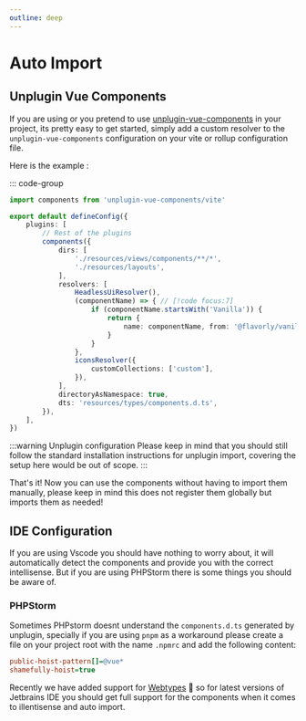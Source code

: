 ```yaml
---
outline: deep
---
```


# Auto Import


## Unplugin Vue Components

If you are using or you pretend to use [unplugin-vue-components](https://github.com/antfu/unplugin-vue-components) in your project, its pretty easy to get started,
simply add a custom resolver to the `unplugin-vue-components` configuration on your vite or rollup configuration file.


Here is the example :

::: code-group
```ts [vite.config.ts]
import components from 'unplugin-vue-components/vite'

export default defineConfig({
    plugins: [
        // Rest of the plugins
        components({
            dirs: [
                './resources/views/components/**/*',
                './resources/layouts',
            ],
            resolvers: [
                HeadlessUiResolver(),
                (componentName) => { // [!code focus:7]
                    if (componentName.startsWith('Vanilla')) {
                        return {
                            name: componentName, from: '@flavorly/vanilla-components',
                        }
                    }
                },
                iconsResolver({
                    customCollections: ['custom'],
                }),
            ],
            directoryAsNamespace: true,
            dts: 'resources/types/components.d.ts',
        }),
    ],
})
```

:::warning Unplugin configuration
Please keep in mind that you should still follow the standard installation instructions for unplugin import, covering the setup here would be out of scope.
:::

That's it! Now you can use the components without having to import them manually, please keep in mind this does not register them globally but imports them as needed!


## IDE Configuration

If you are using Vscode you should have nothing to worry about, it will automatically detect the components and provide you with the correct intellisense.
But if you are using PHPStorm there is some things you should be aware of.

### PHPStorm

Sometimes PHPstorm doesnt understand the `components.d.ts` generated by unplugin, specially if you are using `pnpm` as a workaround
please create a file on your project root with the name `.npmrc` and add the following content:

```ini
public-hoist-pattern[]=@vue*
shamefully-hoist=true
```

Recently we have added support for [Webtypes](https://github.com/JetBrains/) :pray: so for latest versions of Jetbrains IDE you should get full support for the components when it comes to illentisense and auto import.



